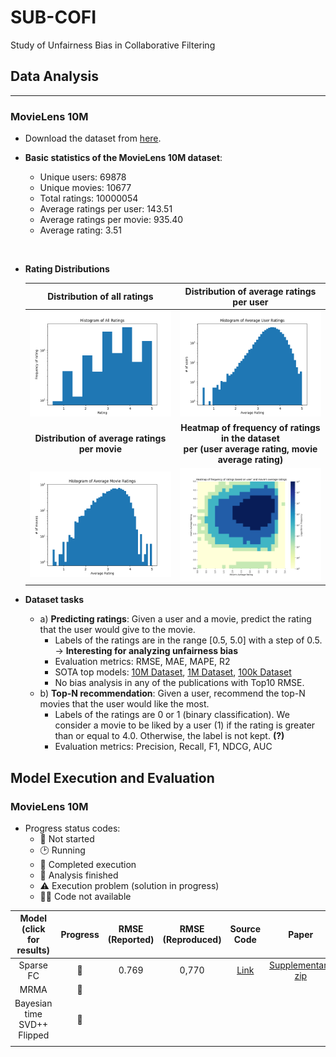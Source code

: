 # **SUB-COFI**
Study of Unfairness Bias in Collaborative Filtering

## **Data Analysis**
---
### **MovieLens 10M**

- Download the dataset from [here](https://grouplens.org/datasets/movielens/10m/).
- **Basic statistics of the MovieLens 10M dataset**:
  - Unique users: 69878
  - Unique movies: 10677
  - Total ratings: 10000054
  - Average ratings per user: 143.51
  - Average ratings per movie: 935.40
  - Average rating: 3.51
  <p> <br> </p>

- **Rating Distributions**
  
    **Distribution of all ratings**| **Distribution of average ratings per user**
    :-------------------------:|:-------------------------:
    <img src= "./figures/hist_all_ratings.png" width = "400">  |  <img src= "./figures/hist_avg_user_ratings.png" width = "400">
    **Distribution of average ratings per movie**| **Heatmap of frequency of ratings in the dataset <br /> per (user average rating, movie average rating)**
    <img src= "./figures/hist_avg_movie_ratings.png" width = "400">  |  <img src= "./figures/heatmap_user_movie_avg_ratings.png" width = "400">

- **Dataset tasks**
  - a) **Predicting ratings**: Given a user and a movie, predict the rating that the user would give to the movie.
    - Labels of the ratings are in the range [0.5, 5.0] with a step of 0.5. -> __Interesting for analyzing unfairness bias__
    - Evaluation metrics: RMSE, MAE, MAPE, R2
    - SOTA top models: [10M Dataset](https://paperswithcode.com/sota/collaborative-filtering-on-movielens-10m), [1M Dataset](https://paperswithcode.com/sota/collaborative-filtering-on-movielens-1m), [100k Dataset](https://paperswithcode.com/sota/collaborative-filtering-on-movielens-100k)
    - No bias analysis in any of the publications with Top10 RMSE. 
  - b) **Top-N recommendation**: Given a user, recommend the top-N movies that the user would like the most.
    - Labels of the ratings are 0 or 1 (binary classification). We consider a movie to be liked by a user (1) if the rating is greater than or equal to 4.0. Otherwise, the label is not kept. **(?)**
    - Evaluation metrics: Precision, Recall, F1, NDCG, AUC

## **Model Execution and Evaluation**
### **MovieLens 10M**

- Progress status codes: 
  - 🚦 Not started
  - 🕑 Running
  - 🏁 Completed execution
  - 🗻 Analysis finished
  - ⚠️ Execution problem (solution in progress)
  - 🔗‍💥 Code not available

| **Model  (click for results)** | **Progress** | **RMSE (Reported)** | **RMSE (Reproduced)** | **Source Code** | **Paper** | **Comments** |
|:---:|:---:|:---:|:---:|:---:|:---:|:---:|
| Sparse FC | 🏁 | 0.769 | 0,770 |  [Link](https://proceedings.mlr.press/v80/muller18a.html) | [Supplementary zip](https://proceedings.mlr.press/v80/muller18a.html) |
| MRMA | 🚦 |  |  |  |  |  |
| Bayesian time SVD++ Flipped | 🚦 |  |  |  |  |  |
|  |  |  |  |  |  |  |